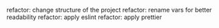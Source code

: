 refactor: change structure of the project
refactor: rename vars for better readability
refactor: apply eslint
refactor: apply prettier
